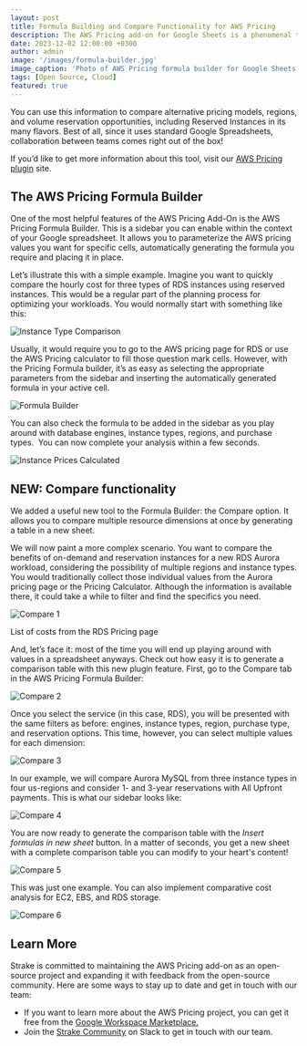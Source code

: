 ```yaml
---
layout: post
title: Formula Building and Compare Functionality for AWS Pricing
description: The AWS Pricing add-on for Google Sheets is a phenomenal tool for efficiently analyzing, forecasting, and optimizing your AWS costs. Its intuitive interface seamlessly integrates current AWS pricing information into your spreadsheets, allowing you to stay up-to-date with the latest cloud cost values, and simplifying cost management for multiple members of your organization.
date: 2023-12-02 12:00:00 +0300
author: admin
image: '/images/formula-builder.jpg'
image_caption: 'Photo of AWS Pricing formula builder for Google Sheets'
tags: [Open Source, Cloud]
featured: true
---
```

You can use this information to compare alternative pricing models, regions, and volume reservation opportunities, including Reserved Instances in its many flavors. Best of all, since it uses standard Google Spreadsheets, collaboration between teams comes right out of the box!

If you’d like to get more information about this tool, visit our [AWS Pricing plugin](https://getstrake.com/community/aws-pricing) site.

## **The AWS Pricing Formula Builder**

One of the most helpful features of the AWS Pricing Add-On is the AWS Pricing Formula Builder. This is a sidebar you can enable within the context of your Google spreadsheet. It allows you to parameterize the AWS pricing values you want for specific cells, automatically generating the formula you require and placing it in place.

Let’s illustrate this with a simple example. Imagine you want to quickly compare the hourly cost for three types of RDS instances using reserved instances. This would be a regular part of the planning process for optimizing your workloads. You would normally start with something like this:

![Instance Type Comparison](/images/instance-comparison.jpg)

Usually, it would require you to go to the AWS pricing page for RDS or use the AWS Pricing calculator to fill those question mark cells. However, with the Pricing Formula builder, it’s as easy as selecting the appropriate parameters from the sidebar and inserting the automatically generated formula in your active cell.

![Formula Builder](/images/formula-builder-1.jpg)

You can also check the formula to be added in the sidebar as you play around with database engines, instance types, regions, and purchase types.  You can now complete your analysis within a few seconds.

![Instance Prices Calculated](/images/instance-calculated.jpg)

## **NEW: Compare functionality**

We added a useful new tool to the Formula Builder: the Compare option. It allows you to compare multiple resource dimensions at once by generating a table in a new sheet.

We will now paint a more complex scenario. You want to compare the benefits of on-demand and reservation instances for a new RDS Aurora workload, considering the possibility of multiple regions and instance types. You would traditionally collect those individual values from the Aurora pricing page or the Pricing Calculator. Although the information is available there, it could take a while to filter and find the specifics you need.

![Compare 1](/images/compare-1.jpg)

List of costs from the RDS Pricing page

And, let’s face it: most of the time you will end up playing around with values in a spreadsheet anyways. Check out how easy it is to generate a comparison table with this new plugin feature. First, go to the Compare tab in the AWS Pricing Formula Builder:

![Compare 2](/images/compare-2.jpg)

Once you select the service (in this case, RDS), you will be presented with the same filters as before: engines, instance types, region, purchase type, and reservation options. This time, however, you can select multiple values for each dimension:

![Compare 3](/images/compare-3.jpg)

In our example, we will compare Aurora MySQL from three instance types in four us-regions and consider 1- and 3-year reservations with All Upfront payments. This is what our sidebar looks like:

![Compare 4](/images/compare-4.jpg)

You are now ready to generate the comparison table with the *Insert formulas in new sheet* button. In a matter of seconds, you get a new sheet with a complete comparison table you can modify to your heart's content!

![Compare 5](/images/compare-5.jpg)

This was just one example. You can also implement comparative cost analysis for EC2, EBS, and RDS storage.

![Compare 6](/images/compare-6.jpg)

## **Learn More**

Strake is committed to maintaining the AWS Pricing add-on as an open-source project and expanding it with feedback from the open-source community. Here are some ways to stay up to date and get in touch with our team:

- If you want to learn more about the AWS Pricing project, you can get it free from the [Google Workspace Marketplace.](https://workspace.google.com/marketplace/app/aws_pricing_by_strake/378787760903)
- Join the [Strake Community](https://join.slack.com/t/strake-community/shared_invite/zt-1nisfazzn-uO5O_I28Z7N6sZ6iM2H1xA) on Slack to get in touch with our team.